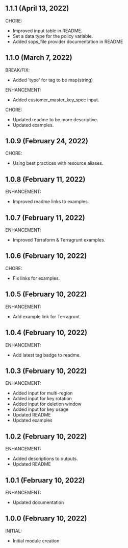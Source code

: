 ## 1.1.1 (April 13, 2022)

CHORE:

  * Improved input table in README.
  * Set a data type for the policy variable.
  * Added sops_file provider documentation in README

## 1.1.0 (March 7, 2022)

BREAK/FIX:

  * Added 'type' for tag to be map(string)

ENHANCEMENT:

  * Added customer_master_key_spec input.

CHORE:

  * Updated readme to be more descriptive.
  * Updated examples.

## 1.0.9 (February 24, 2022)

CHORE:

  * Using best practices with resource aliases.

## 1.0.8 (February 11, 2022)

ENHANCEMENT:

  * Improved readme links to examples.

## 1.0.7 (February 11, 2022)

ENHANCEMENT:

  * Improved Terraform & Terragrunt examples.

## 1.0.6 (February 10, 2022)

CHORE:

  * Fix links for examples.

## 1.0.5 (February 10, 2022)

ENHANCEMENT:

  * Add example link for Terragrunt.

## 1.0.4 (February 10, 2022)

ENHANCEMENT:

  * Add latest tag badge to readme.

## 1.0.3 (February 10, 2022)

ENHANCEMENT:

  * Added input for multi-region
  * Added input for key rotation
  * Added input for deletion window
  * Added input for key usage
  * Updated README
  * Updated examples

## 1.0.2 (February 10, 2022)

ENHANCEMENT:

  * Added descriptions to outputs.
  * Updated README

## 1.0.1 (February 10, 2022)

ENHANCEMENT:

  * Updated documentation

## 1.0.0 (February 10, 2022)

INITIAL:

  * Initial module creation

